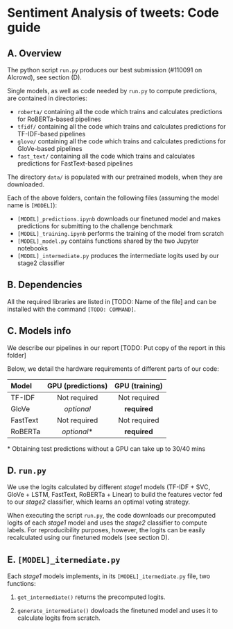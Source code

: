 # Sentiment Analysis of tweets: Code guide

## A. Overview

The python script `run.py` produces our best submission (#110091 on AIcrowd), see section (D).

Single models, as well as code needed by `run.py` to compute predictions, are contained in directories:

- `roberta/` containing all the code which trains and calculates predictions for RoBERTa-based pipelines
- `tfidf/` containing all the code which trains and calculates predictions for TF-IDF-based pipelines
- `glove/` containing all the code which trains and calculates predictions for GloVe-based pipelines
- `fast_text/` containing all the code which trains and calculates predictions for FastText-based pipelines

The directory `data/` is populated with our pretrained models, when they are downloaded.

Each of the above folders, contain the following files (assuming the model name is `[MODEL]`):

- `[MODEL]_predictions.ipynb` downloads our finetuned model and makes predictions for submitting to the challenge benchmark
- `[MODEL]_training.ipynb` performs the training of the model from scratch
- `[MODEL]_model.py` contains functions shared by the two Jupyter notebooks
- `[MODEL]_intermediate.py` produces the intermediate logits used by our stage2 classifier


## B. Dependencies

All the required libraries are listed in [TODO: Name of the file] and can be installed with the command `[TODO: COMMAND]`.

## C. Models info

We describe our pipelines in our report [TODO: Put copy of the report in this folder]

Below, we detail the hardware requirements of different parts of our code:

| Model | GPU (predictions) | GPU (training) |
|:-----|:-----:|:-------:|
| TF-IDF | Not required | Not required |
| GloVe | _optional_ |**required**|
| FastText | Not required | Not required |
| RoBERTa | _optional_\* | **required** |

\* Obtaining test predictions without a GPU can take up to 30/40 mins

## D. `run.py`

We use the logits calculated by different _stage1_ models (TF-IDF + SVC, GloVe + LSTM, FastText, RoBERTa + Linear) to build the features vector fed to our _stage2_ classifier, which learns an optimal voting strategy.

When executing the script `run.py`, the code downloads our precomputed logits of each _stage1_ model and uses the _stage2_ classifier to compute labels. For reproducibility purposes, however, the logits can be easily recalculated using our finetuned models (see section D).

## E. `[MODEL]_itermediate.py`

Each _stage1_ models implements, in its `[MODEL]_itermediate.py` file, two functions:

 1. `get_intermediate()` returns the precomputed logits.

 2. `generate_intermediate()` dowloads the finetuned model and uses it to calculate logits from scratch.
